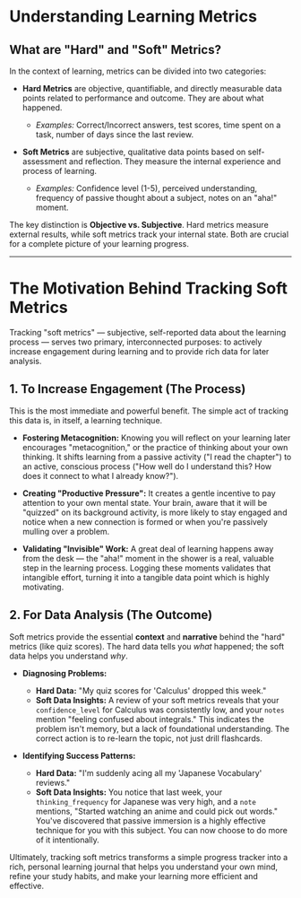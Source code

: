 # Understanding Learning Metrics

## What are "Hard" and "Soft" Metrics?

In the context of learning, metrics can be divided into two categories:

*   **Hard Metrics** are objective, quantifiable, and directly measurable data points related to performance and outcome. They are about what happened.
    *   *Examples:* Correct/Incorrect answers, test scores, time spent on a task, number of days since the last review.

*   **Soft Metrics** are subjective, qualitative data points based on self-assessment and reflection. They measure the internal experience and process of learning.
    *   *Examples:* Confidence level (1-5), perceived understanding, frequency of passive thought about a subject, notes on an "aha!" moment.

The key distinction is **Objective vs. Subjective**. Hard metrics measure external results, while soft metrics track your internal state. Both are crucial for a complete picture of your learning progress.

---

# The Motivation Behind Tracking Soft Metrics

Tracking "soft metrics" — subjective, self-reported data about the learning process — serves two primary, interconnected purposes: to actively increase engagement during learning and to provide rich data for later analysis.

## 1. To Increase Engagement (The Process)

This is the most immediate and powerful benefit. The simple act of tracking this data is, in itself, a learning technique.

*   **Fostering Metacognition:** Knowing you will reflect on your learning later encourages "metacognition," or the practice of thinking about your own thinking. It shifts learning from a passive activity ("I read the chapter") to an active, conscious process ("How well do I understand this? How does it connect to what I already know?").

*   **Creating "Productive Pressure":** It creates a gentle incentive to pay attention to your own mental state. Your brain, aware that it will be "quizzed" on its background activity, is more likely to stay engaged and notice when a new connection is formed or when you're passively mulling over a problem.

*   **Validating "Invisible" Work:** A great deal of learning happens away from the desk — the "aha!" moment in the shower is a real, valuable step in the learning process. Logging these moments validates that intangible effort, turning it into a tangible data point which is highly motivating.

## 2. For Data Analysis (The Outcome)

Soft metrics provide the essential **context** and **narrative** behind the "hard" metrics (like quiz scores). The hard data tells you *what* happened; the soft data helps you understand *why*.

*   **Diagnosing Problems:**
    *   **Hard Data:** "My quiz scores for 'Calculus' dropped this week."
    *   **Soft Data Insights:** A review of your soft metrics reveals that your `confidence_level` for Calculus was consistently low, and your `notes` mention "feeling confused about integrals." This indicates the problem isn't memory, but a lack of foundational understanding. The correct action is to re-learn the topic, not just drill flashcards.

*   **Identifying Success Patterns:**
    *   **Hard Data:** "I'm suddenly acing all my 'Japanese Vocabulary' reviews."
    *   **Soft Data Insights:** You notice that last week, your `thinking_frequency` for Japanese was very high, and a `note` mentions, "Started watching an anime and could pick out words." You've discovered that passive immersion is a highly effective technique for you with this subject. You can now choose to do more of it intentionally.

Ultimately, tracking soft metrics transforms a simple progress tracker into a rich, personal learning journal that helps you understand your own mind, refine your study habits, and make your learning more efficient and effective.